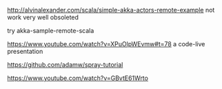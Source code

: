 http://alvinalexander.com/scala/simple-akka-actors-remote-example
not work very well
obsoleted

try akka-sample-remote-scala

https://www.youtube.com/watch?v=XPuOlpWEvmw#t=78
a code-live presentation

https://github.com/adamw/spray-tutorial


https://www.youtube.com/watch?v=GBvtE61Wrto






